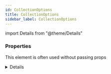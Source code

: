 ```yaml
---
id: CollectionOptions
title: CollectionOptions
sidebar_label: CollectionOptions
---
```


import Details from "@theme/Details"




### Properties

This element is often used without passing props

<Details summary={<summary><b>Additional properties for advanced use cases</b></summary>}><div>

| Properties | Type | Description |
| --------- | ---- | ----------- |
| active | T[] |  |
| adapter | [ItemAdapter](/framework-api/types/ItemAdapter.md)<T\> |  |
| autoload | boolean |  |
| brokerable | boolean |  |
| comparator | [QuerySortComparator](/framework-api/types/QuerySortComparator.md)<T\> |  |
| comparators | [AnonymousObject](/framework-api/interfaces/AnonymousObject.md)<[QuerySortComparator](/framework-api/types/QuerySortComparator.md)<T\>\> |  |
| dataKey | string |  |
| disabled | T[] |  |
| fetcher | [CollectionFetcher](/framework-api/types/CollectionFetcher.md)<T\> |  |
| fetchOnce | boolean |  |
| hasMoreKey | string |  |
| highlighted | T[] |  |
| initialFields | string[] |  |
| initialFilter | [QueryFilter](/framework-api/interfaces/QueryFilter.md) \| [QueryFilterCriteria](/framework-api/interfaces/QueryFilterCriteria.md) \| [QueryFilterOrCriteria](/framework-api/types/QueryFilterOrCriteria.md)[] |  |
| initialLimit | number |  |
| initialOffset | number |  |
| initialParams | [AnonymousObject](/framework-api/interfaces/AnonymousObject.md)<any\> |  |
| initialSearch | [Primitive](/framework-api/types/Primitive.md) |  |
| initialSort | [QuerySortDir](/framework-api/types/QuerySortDir.md) |  |
| initialSortBy | string \| [QuerySortBy](/framework-api/types/QuerySortBy.md) \| [QuerySortBy](/framework-api/types/QuerySortBy.md)[] |  |
| method | [HttpMethod](/framework-api/enum/HttpMethod.md) |  |
| mutateUrl | boolean |  |
| queryEngine | [QueryEngine](/framework-api/types/QueryEngine.md)<T, I\> |  |
| searcher | [QuerySearcher](/framework-api/types/QuerySearcher.md)<T\> |  |
| selected | T[] |  |
| serializer | [QuerySerializer](/framework-api/types/QuerySerializer.md) |  |
| throttle | number |  |
| totalKey | string |  |


</div></Details>